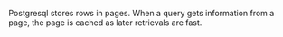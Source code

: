 Postgresql stores rows in pages. When a query gets information from a page, the page is cached as later retrievals are fast.
